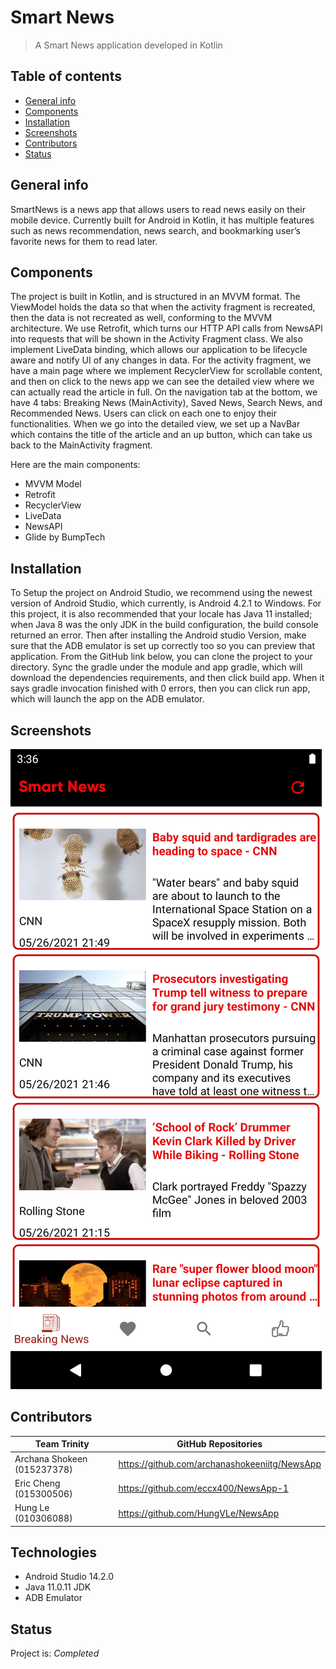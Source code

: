 # Smart News
> A Smart News application developed in Kotlin

## Table of contents
* [General info](#general-info)
* [Components](#components)
* [Installation](#installation)
* [Screenshots](#screenshots)
* [Contributors](#contributors)
* [Status](#status)

## General info

SmartNews is a news app that allows users to read news easily on their mobile device. Currently built for Android in Kotlin, it has multiple features such as news recommendation, news search, and bookmarking user’s favorite news for them to read later.

## Components

The project is built in Kotlin, and is structured in an MVVM format. The ViewModel holds the data so that when the activity fragment is recreated, then the data is not recreated as well, conforming to the MVVM architecture. We use Retrofit, which turns our HTTP API calls from NewsAPI into requests that will be shown in the Activity Fragment class. We also implement LiveData binding, which allows our application to be lifecycle aware and notify UI of any changes in data. For the activity fragment, we have a main page where we implement RecyclerView for scrollable content, and then on click to the news app we can see the detailed view where we can actually read the article in full.  On the navigation tab at the bottom, we have 4 tabs: Breaking News (MainActivity), Saved News, Search News, and Recommended News. Users can click on each one to enjoy their functionalities. When we go into the detailed view, we set up a NavBar which contains the title of the article and an up button, which can take us back to the MainActivity fragment.

Here are the main components:
- MVVM Model
- Retrofit
- RecyclerView
- LiveData
- NewsAPI
- Glide by BumpTech

## Installation

To Setup the project on Android Studio, we recommend using the newest version of Android Studio, which currently, is Android 4.2.1 to Windows. For this project, it is also recommended that your locale has Java 11 installed; when Java 8 was the only JDK in the build configuration, the build console returned an error. Then after installing the Android studio Version, make sure that the ADB emulator is set up correctly too so you can preview that application. From the GitHub link below, you can clone the project to your directory. Sync the gradle under the module and app gradle, which will download the dependencies requirements, and then click build app. When it says gradle invocation finished with 0 errors, then you can click run app, which will launch the app on the ADB emulator.

## Screenshots

![](./app/src/main/res/drawable/Main.png)

## Contributors

| Team Trinity               | GitHub Repositories                           |
|----------------------------|-----------------------------------------------|
| Archana Shokeen (015237378)| https://github.com/archanashokeeniitg/NewsApp |
| Eric Cheng (015300506)     | https://github.com/eccx400/NewsApp-1          |
| Hung Le (010306088)        | https://github.com/HungVLe/NewsApp            |

## Technologies

- Android Studio 14.2.0
- Java 11.0.11 JDK
- ADB Emulator 

## Status
Project is: _Completed_
